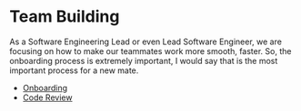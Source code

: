# Team Building 

As a Software Engineering Lead or even Lead Software Engineer, we are focusing on how to make our teammates work more smooth, faster. So, the onboarding process is extremely important, I would say that is the most important process for a new mate.

- [Onboarding](./onboarding.md)
- [Code Review](./code_review.md)